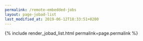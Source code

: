 ```yaml
---
permalink: /remote-embedded-jobs
layout: page-jobad-list
last_modified_at: 2019-06-12T18:33:51+0200
---
```

{% include render_jobad_list.html permalink=page.permalink %}
